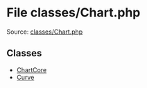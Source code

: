 File classes/Chart.php
=========

Source: [classes/Chart.php](https://github.com/PrestaShop/PrestaShop/blob/1.6.0.5/classes/Chart.php)


Classes
-------

* [ChartCore](class.ChartCore.md)
* [Curve](class.Curve.md)

